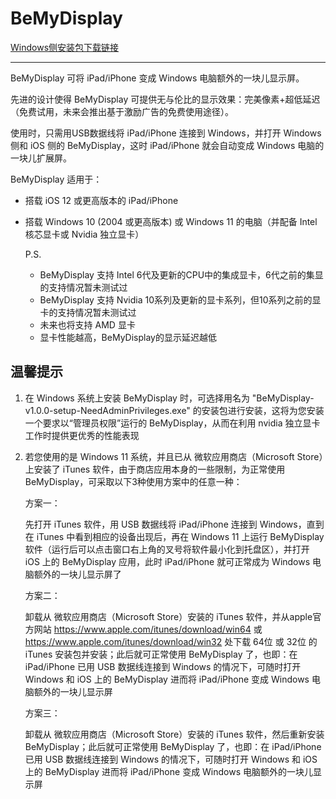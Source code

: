 # BeMyDisplay

[Windows侧安装包下载链接](https://gitee.com/starry-sky-workshop/BeMyDisplay/releases/tag/v1.0.0)

------------------------------------------------------------------------------------------------

BeMyDisplay 可将 iPad/iPhone 变成 Windows 电脑额外的一块儿显示屏。

先进的设计使得 BeMyDisplay 可提供无与伦比的显示效果：完美像素+超低延迟（免费试用，未来会推出基于激励广告的免费使用途径）。

使用时，只需用USB数据线将 iPad/iPhone 连接到 Windows，并打开 Windows 侧和 iOS 侧的 BeMyDisplay，这时 iPad/iPhone 就会自动变成 Windows 电脑的一块儿扩展屏。

BeMyDisplay 适用于：

- 搭载 iOS 12 或更高版本的 iPad/iPhone 

- 搭载 Windows 10 (2004 或更高版本) 或 Windows 11 的电脑（并配备 Intel 核芯显卡或 Nvidia 独立显卡）

  P.S.

  - BeMyDisplay 支持 Intel 6代及更新的CPU中的集成显卡，6代之前的集显的支持情况暂未测试过
  - BeMyDisplay 支持 Nvidia 10系列及更新的显卡系列，但10系列之前的显卡的支持情况暂未测试过
  - 未来也将支持 AMD 显卡 
  - 显卡性能越高，BeMyDisplay的显示延迟越低
  
  

## 温馨提示

1. 在 Windows 系统上安装 BeMyDisplay 时，可选择用名为 "BeMyDisplay-v1.0.0-setup-NeedAdminPrivileges.exe" 的安装包进行安装，这将为您安装一个要求以“管理员权限”运行的 BeMyDisplay，从而在利用 nvidia 独立显卡工作时提供更优秀的性能表现

2. 若您使用的是 Windows 11 系统，并且已从 微软应用商店（Microsoft Store）上安装了 iTunes 软件，由于商店应用本身的一些限制，为正常使用 BeMyDisplay，可采取以下3种使用方案中的任意一种：

   方案一：

   先打开 iTunes 软件，用 USB 数据线将 iPad/iPhone 连接到 Windows，直到在 iTunes 中看到相应的设备出现后，再在 Windows 11 上运行 BeMyDisplay 软件（运行后可以点击窗口右上角的叉号将软件最小化到托盘区），并打开 iOS 上的 BeMyDisplay 应用，此时 iPad/iPhone 就可正常成为 Windows 电脑额外的一块儿显示屏了

   方案二：

   卸载从 微软应用商店（Microsoft Store）安装的 iTunes 软件，并从apple官方网站 https://www.apple.com/itunes/download/win64 或 https://www.apple.com/itunes/download/win32 处下载 64位 或 32位 的 iTunes 安装包并安装；此后就可正常使用 BeMyDisplay 了，也即：在 iPad/iPhone 已用 USB 数据线连接到 Windows 的情况下，可随时打开 Windows 和 iOS 上的 BeMyDisplay 进而将 iPad/iPhone 变成 Windows 电脑额外的一块儿显示屏

   方案三：

   卸载从 微软应用商店（Microsoft Store）安装的 iTunes 软件，然后重新安装 BeMyDisplay；此后就可正常使用 BeMyDisplay 了，也即：在 iPad/iPhone 已用 USB 数据线连接到 Windows 的情况下，可随时打开 Windows 和 iOS 上的 BeMyDisplay 进而将 iPad/iPhone 变成 Windows 电脑额外的一块儿显示屏


